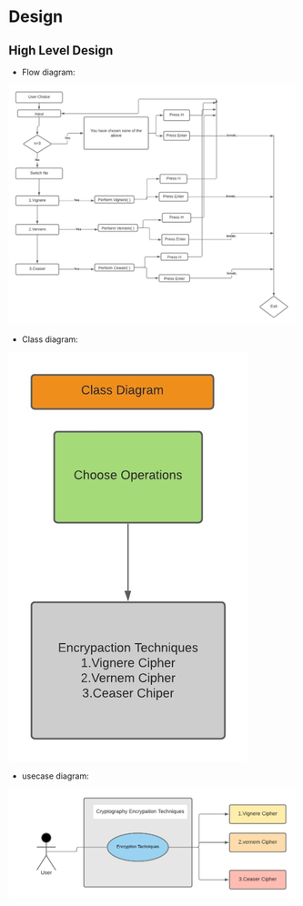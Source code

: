 # Design

## High Level Design 

- Flow diagram:

![flow diagram](https://github.com/HARISHCH684/l-tminiproject/blob/master/5_Images/flow_diagram.jpeg)

- Class diagram:

![class diagram](https://github.com/HARISHCH684/l-tminiproject/blob/master/5_Images/class_diagram.jpeg)

- usecase diagram:

![usecase](https://github.com/HARISHCH684/l-tminiproject/blob/master/5_Images/usecase_diagram.jpeg)
